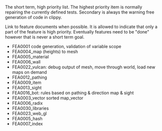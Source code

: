 The short term, high priority list.
The highest priority item is normally repairing the currently defined tests.
Secondary is always the warning free generation of code in clippy.

Link to feature documents when possible. It is allowed to indicate that only a part of the feature is high priority.
Eventually features need to be "done" however that is never a short term goal.

- FEA0001 code generation, validation of variable scope
- FEA0004_map (heights) to mesh
- FEA0005_material
- FEA0006_wall
- FEA0022_vulcan: debug output of mesh, move through world, load new maps on demand
- FEA0012_pathing
- FEA0009_item
- FEA0013_sight
- FEA0016_bot: rules based on pathing & direction map & sight
- FEA0003_vector sorted map_vector
- FEA0006_radix
- FEA0030_libraries
- FEA0023_web_gl
- FEA0005_hash
- FEA0007_index
